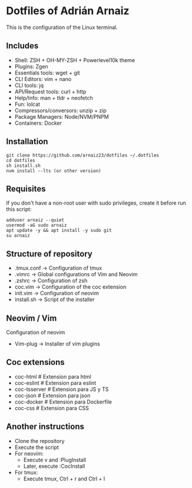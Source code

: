 # Dotfiles of Adrián Arnaiz

This is the configuration of the Linux terminal. 

## Includes

- Shell: ZSH + OH-MY-ZSH + Powerlevel10k theme
- Plugins: Zgen
- Essentials tools: wget + git
- CLI Editors: vim + nano
- CLI tools: jq
- API/Request tools: curl + http
- Help/Info: man + tldr + neofetch
- Fun: lolcat
- Compressors/conversors: unzip + zip
- Package Managers: Node/NVM/PNPM
- Containers: Docker

## Installation
	
	git clone https://github.com/arnaiz23/dotfiles ~/.dotfiles
	cd dotfiles
	sh install.sh
	nvm install --lts (or other version)

## Requisites

If you don't have a non-root user with sudo privileges, create it before run this script:
	
	adduser arnaiz --quiet
	usermod -aG sudo arnaiz
	apt update -y && apt install -y sudo git
	su arnaiz

## Structure of repository

- .tmux.conf -> Configuration of tmux
- .vimrc -> Global configurations of Vim and Neovim
- .zshrc -> Configuration of zsh
- coc.vim -> Configuration of the coc extension
- init.vim -> Configuration of neovim
- install.sh -> Script of the installer

## Neovim / Vim

Configuration of neovim

- Vim-plug -> Installer of vim plugins

## Coc extensions

- coc-html # Extension para html
- coc-eslint # Extension para eslint
- coc-tsserver # Extension para JS y TS
- coc-json # Extension para json
- coc-docker # Extension para Dockerfile
- coc-css # Extension para CSS

## Another instructions

- Clone the repository
- Execute the script
- For neovim:
	- Execute v and :PlugInstall
	- Later, execute :CocInstall
- For tmux:
	- Execute tmux, Ctrl + r and Ctrl + I

